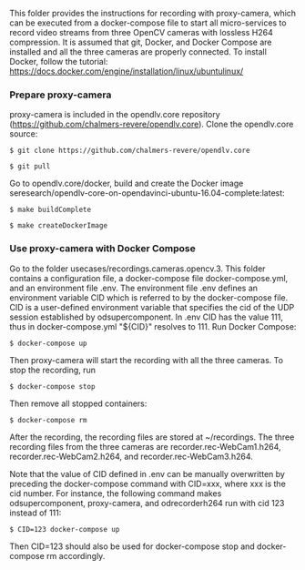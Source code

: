 This folder provides the instructions for recording with proxy-camera, which can be executed from a docker-compose file to start all micro-services to record video streams from three OpenCV cameras with lossless H264 compression. It is assumed that git, Docker, and Docker Compose are installed and all the three cameras are properly connected. To install Docker, follow the tutorial: https://docs.docker.com/engine/installation/linux/ubuntulinux/
    
### Prepare proxy-camera

proxy-camera is included in the opendlv.core repository (https://github.com/chalmers-revere/opendlv.core). Clone the opendlv.core source:

    $ git clone https://github.com/chalmers-revere/opendlv.core
    
    $ git pull
    
Go to opendlv.core/docker, build and create the Docker image seresearch/opendlv-core-on-opendavinci-ubuntu-16.04-complete:latest:

    $ make buildComplete
    
    $ make createDockerImage
    
### Use proxy-camera with Docker Compose

Go to the folder usecases/recordings.cameras.opencv.3. This folder contains a configuration file, a docker-compose file docker-compose.yml, and an environment file .env. The environment file .env defines an environment variable CID which is referred to by the docker-compose file. CID is a user-defined environment variable that specifies the cid of the UDP session established by odsupercomponent. In .env CID has the value 111, thus in docker-compose.yml "${CID}" resolves to 111.  Run Docker Compose:
    
    $ docker-compose up

Then proxy-camera will start the recording with all the three cameras. To stop the recording, run

    $ docker-compose stop
    
Then remove all stopped containers:

    $ docker-compose rm

After the recording, the recording files are stored at ~/recordings. The three recording files from the three cameras are recorder.rec-WebCam1.h264, recorder.rec-WebCam2.h264, and recorder.rec-WebCam3.h264.

Note that the value of CID defined in .env can be manually overwritten by preceding the docker-compose command with CID=xxx, where xxx is the cid number. For instance, the following command makes odsupercomponent, proxy-camera, and odrecorderh264 run with cid 123 instead of 111:

    $ CID=123 docker-compose up
    
Then CID=123 should also be used for docker-compose stop and docker-compose rm accordingly.

